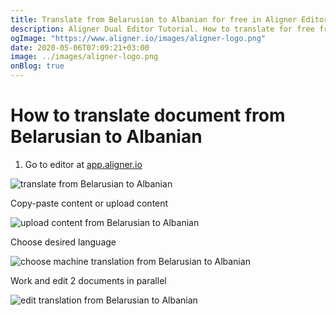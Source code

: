```yaml
---
title: Translate from Belarusian to Albanian for free in Aligner Editor
description: Aligner Dual Editor Tutorial. How to translate for free from Belarusian to Albanian. Aligner is multilingual document management platform. 
ogImage: "https://www.aligner.io/images/aligner-logo.png"
date: 2020-05-06T07:09:21+03:00
image: ../images/aligner-logo.png
onBlog: true
---
```


# How to translate document from Belarusian to Albanian

1. Go to editor at [app.aligner.io](https://app.aligner.io "Aligner App web page")

![translate from Belarusian to Albanian](../aligner-blank-editor.png "translate from Belarusian to Albanian")

Copy-paste content or upload content

![upload content from Belarusian to Albanian](../aligner-uploaded-document.png "upload content from Belarusian to Albanian")

Choose desired language

![choose machine translation from Belarusian to Albanian](../aligner-language-dropdown.png "choose machine translation from Belarusian to Albanian")

Work and edit 2 documents in parallel

![edit translation from Belarusian to Albanian](../aligner-double-sitded-editor.png "edit translation from Belarusian to Albanian")

